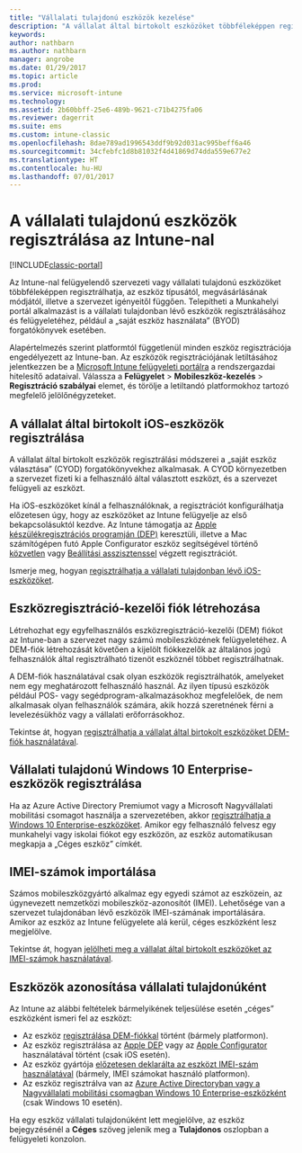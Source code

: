 ```yaml
---
title: "Vállalati tulajdonú eszközök kezelése"
description: "A vállalat által birtokolt eszközöket többféleképpen regisztrálhatja az eszköz típusa, megvásárlásának módja és a szervezet igényei alapján."
keywords: 
author: nathbarn
ms.author: nathbarn
manager: angrobe
ms.date: 01/29/2017
ms.topic: article
ms.prod: 
ms.service: microsoft-intune
ms.technology: 
ms.assetid: 2b60bbff-25e6-489b-9621-c71b4275fa06
ms.reviewer: dagerrit
ms.suite: ems
ms.custom: intune-classic
ms.openlocfilehash: 8dae789ad1996543ddf9b92d031ac995beff6a46
ms.sourcegitcommit: 34cfebfc1d8b81032f4d41869d74dda559e677e2
ms.translationtype: HT
ms.contentlocale: hu-HU
ms.lasthandoff: 07/01/2017
---
```

# <a name="enroll-corporate-owned-devices-by-using-intune"></a>A vállalati tulajdonú eszközök regisztrálása az Intune-nal

[!INCLUDE[classic-portal](../includes/classic-portal.md)]

Az Intune-nal felügyelendő szervezeti vagy vállalati tulajdonú eszközöket többféleképpen regisztrálhatja, az eszköz típusától, megvásárlásának módjától, illetve a szervezet igényeitől függően. Telepítheti a Munkahelyi portál alkalmazást is a vállalati tulajdonban lévő eszközök regisztrálásához és felügyeletéhez, például a „saját eszköz használata” (BYOD) forgatókönyvek esetében.

Alapértelmezés szerint platformtól függetlenül minden eszköz regisztrációja engedélyezett az Intune-ban. Az eszközök regisztrációjának letiltásához jelentkezzen be a [Microsoft Intune felügyeleti portálra](https://manage.microsoft.com) a rendszergazdai hitelesítő adataival. Válassza a **Felügyelet** > **Mobileszköz-kezelés** > **Regisztráció szabályai** elemet, és törölje a letiltandó platformokhoz tartozó megfelelő jelölőnégyzeteket.

## <a name="enroll-corporate-owned-ios-devices"></a>A vállalat által birtokolt iOS-eszközök regisztrálása

A vállalat által birtokolt eszközök regisztrálási módszerei a „saját eszköz választása” (CYOD) forgatókönyvekhez alkalmasak. A CYOD környezetben a szervezet fizeti ki a felhasználó által választott eszközt, és a szervezet felügyeli az eszközt.

Ha iOS-eszközöket kínál a felhasználóknak, a regisztrációt konfigurálhatja előzetesen úgy, hogy az eszközöket az Intune felügyelje az első bekapcsolásuktól kezdve. Az Intune támogatja az [Apple készülékregisztrációs programján (DEP)](ios-device-enrollment-program-in-microsoft-intune.md) keresztüli, illetve a Mac számítógépen futó Apple Configurator eszköz segítségével történő [közvetlen](ios-direct-enrollment-in-microsoft-intune.md) vagy [Beállítási asszisztenssel](ios-setup-assistant-enrollment-in-microsoft-intune.md) végzett regisztrációt.

Ismerje meg, hogyan [regisztrálhatja a vállalati tulajdonban lévő iOS-eszközöket](enroll-corporate-owned-ios-devices-in-microsoft-intune.md).

## <a name="create-a-device-enrollment-manager-account"></a>Eszközregisztráció-kezelői fiók létrehozása

Létrehozhat egy egyfelhasználós eszközregisztráció-kezelői (DEM) fiókot az Intune-ban a szervezet nagy számú mobileszközének felügyeletéhez. A DEM-fiók létrehozását követően a kijelölt fiókkezelők az általános jogú felhasználók által regisztrálható tizenöt eszköznél többet regisztrálhatnak.

A DEM-fiók használatával csak olyan eszközök regisztrálhatók, amelyeket nem egy meghatározott felhasználó használ. Az ilyen típusú eszközök például POS- vagy segédprogram-alkalmazásokhoz megfelelőek, de nem alkalmasak olyan felhasználók számára, akik hozzá szeretnének férni a levelezésükhöz vagy a vállalati erőforrásokhoz.

Tekintse át, hogyan [regisztrálhatja a vállalat által birtokolt eszközöket DEM-fiók használatával](enroll-corporate-owned-devices-with-the-device-enrollment-manager-in-microsoft-intune.md).

## <a name="enroll-corporate-owned-windows-10-enterprise-devices"></a>Vállalati tulajdonú Windows 10 Enterprise-eszközök regisztrálása

Ha az Azure Active Directory Premiumot vagy a Microsoft Nagyvállalati mobilitási csomagot használja a szervezetében, akkor [regisztrálhatja a Windows 10 Enterprise-eszközöket](https://docs.microsoft.com/active-directory/active-directory-azureadjoin-windows10-devices-overview). Amikor egy felhasználó felvesz egy munkahelyi vagy iskolai fiókot egy eszközön, az eszköz automatikusan megkapja a „Céges eszköz” címkét.

## <a name="import-imei-numbers"></a>IMEI-számok importálása

Számos mobileszközgyártó alkalmaz egy egyedi számot az eszközein, az úgynevezett nemzetközi mobileszköz-azonosítót (IMEI). Lehetősége van a szervezet tulajdonában lévő eszközök IMEI-számának importálására. Amikor az eszköz az Intune felügyelete alá kerül, céges eszközként lesz megjelölve.

Tekintse át, hogyan [jelölheti meg a vállalat által birtokolt eszközöket az IMEI-számok használatával](specify-corporate-owned-devices-with-international-mobile-equipment-identity-imei-numbers.md).

## <a name="identify-a-device-as-corporate-owned"></a>Eszközök azonosítása vállalati tulajdonúként

Az Intune az alábbi feltételek bármelyikének teljesülése esetén „céges” eszközként ismeri fel az eszközt:

 - Az eszköz [regisztrálása DEM-fiókkal](enroll-corporate-owned-devices-with-the-device-enrollment-manager-in-microsoft-intune.md) történt (bármely platformon).
 - Az eszköz regisztrálása az [Apple DEP](ios-device-enrollment-program-in-microsoft-intune.md) vagy az [Apple Configurator](ios-setup-assistant-enrollment-in-microsoft-intune.md) használatával történt (csak iOS esetén).
 - Az eszköz gyártója [előzetesen deklarálta az eszközt IMEI-szám használatával](specify-corporate-owned-devices-with-international-mobile-equipment-identity-imei-numbers.md) (bármely, IMEI számokat használó platformon).
 - Az eszköz regisztrálva van az [Azure Active Directoryban vagy a Nagyvállalati mobilitási csomagban Windows 10 Enterprise-eszközként](https://docs.microsoft.com/active-directory/active-directory-azureadjoin-windows10-devices-overview) (csak Windows 10 esetén).

Ha egy eszköz vállalati tulajdonúként lett megjelölve, az eszköz bejegyzésénél a **Céges** szöveg jelenik meg a **Tulajdonos** oszlopban a felügyeleti konzolon. 
